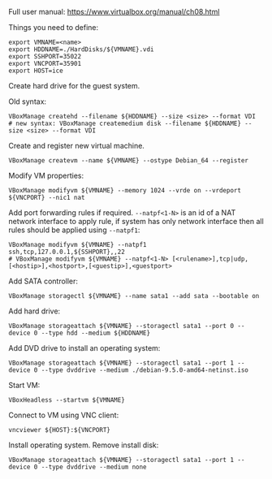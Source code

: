 Full user manual: https://www.virtualbox.org/manual/ch08.html

Things you need to define:
```
export VMNAME=<name>
export HDDNAME=./HardDisks/${VMNAME}.vdi
export SSHPORT=35022
export VNCPORT=35901
export HOST=ice
```

Create hard drive for the guest system.

Old syntax:
```
VBoxManage createhd --filename ${HDDNAME} --size <size> --format VDI
# new syntax: VBoxManage createmedium disk --filename ${HDDNAME} --size <size> --format VDI
```

Create and register new virtual machine.
```
VBoxManage createvm --name ${VMNAME} --ostype Debian_64 --register
```

Modify VM properties:
```
VBoxManage modifyvm ${VMNAME} --memory 1024 --vrde on --vrdeport ${VNCPORT} --nic1 nat
```

Add port forwarding rules if required. ```--natpf<1-N>``` is an id of a NAT network
interface to apply rule, if system has only network interface then all rules
should be applied using ```--natpf1```:
```
VBoxManage modifyvm ${VMNAME} --natpf1 ssh,tcp,127.0.0.1,${SSHPORT},,22
# VBoxManage modifyvm ${VMNAME} --natpf<1-N> [<rulename>],tcp|udp,[<hostip>],<hostport>,[<guestip>],<guestport>
```

Add SATA controller:
```
VBoxManage storagectl ${VMNAME} --name sata1 --add sata --bootable on
```

Add hard drive:
```
VBoxManage storageattach ${VMNAME} --storagectl sata1 --port 0 --device 0 --type hdd --medium ${HDDNAME}
```

Add DVD drive to install an operating system:
```
VBoxManage storageattach ${VMNAME} --storagectl sata1 --port 1 --device 0 --type dvddrive --medium ./debian-9.5.0-amd64-netinst.iso
```

Start VM:
```
VBoxHeadless --startvm ${VMNAME}
```

Connect to VM using VNC client:
```
vncviewer ${HOST}:${VNCPORT}
```

Install operating system. Remove install disk:
```
VBoxManage storageattach ${VMNAME} --storagectl sata1 --port 1 --device 0 --type dvddrive --medium none
```
